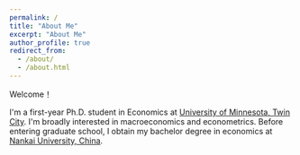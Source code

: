 ```yaml
---
permalink: /
title: "About Me"
excerpt: "About Me"
author_profile: true
redirect_from: 
  - /about/
  - /about.html
---
```

Welcome！

I'm a first-year Ph.D. student in Economics at [University of Minnesota, Twin City](https://cla.umn.edu/economics). I'm broadly interested in macroeconomics and econometrics. Before entering graduate school, I obtain my bachelor degree in economics at [Nankai University, China](https://economics.nankai.edu.cn/). 
